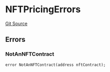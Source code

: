 # NFTPricingErrors
[Git Source](https://github.com/thrackle-io/tron/blob/0336bb34620bb9e55e13cd371f0aebd8997d21c3/src/common/IErrors.sol)


## Errors
### NotAnNFTContract

```solidity
error NotAnNFTContract(address nftContract);
```

